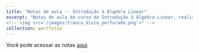 ```yaml
---
title: "Notas de aula -- Introdução à Álgebra Linear"
excerpt: "Notas de aula do curso de Introdução à Álgebra Linear, realizado em 2019/2 na UnB e ministrado pelo professor Pavel Zalesski.<br/>
<!-- <img src='/images/tranca_disco_perfurado.png'>" -->
collection: portfolio
---
```


Você pode acessar as notas [aqui](http://caiotomas.github.io/files/Notas_IAL.pdf).
